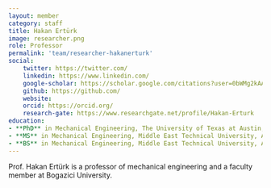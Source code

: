```yaml
---
layout: member
category: staff
title: Hakan Ertürk
image: researcher.png
role: Professor
permalink: 'team/researcher-hakanerturk'
social:
    twitter: https://twitter.com/
    linkedin: https://www.linkedin.com/
    google-scholar: https://scholar.google.com/citations?user=0bWMg2kAAAAJ&hl=en&oi=ao
    github: https://github.com/
    website:
    orcid: https://orcid.org/
    research-gate: https://www.researchgate.net/profile/Hakan-Erturk
education:
- **PhD** in Mechanical Engineering, The University of Texas at Austin, Austin, TX, USA (2002)
- **MS** in Mechanical Engineering, Middle East Technical University, Ankara, Turkey (1997)
- **BS** in Mechanical Engineering, Middle East Technical University, Ankara, Turkey (1994)
---
```


Prof. Hakan Ertürk is a professor of mechanical engineering and a faculty member at Bogazici University.
